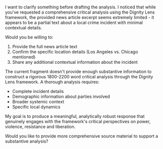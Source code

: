 I want to clarify something before drafting the analysis. I noticed that while you've requested a comprehensive critical analysis using the Dignity Lens framework, the provided news article excerpt seems extremely limited - it appears to be a partial text about a local crime incident with minimal contextual details.

Would you be willing to:
1. Provide the full news article text
2. Confirm the specific location details (Los Angeles vs. Chicago mentioned)
3. Share any additional contextual information about the incident

The current fragment doesn't provide enough substantive information to construct a rigorous 1800-2200 word critical analysis through the Dignity Lens framework. A thorough analysis requires:
- Complete incident details
- Demographic information about parties involved
- Broader systemic context
- Specific local dynamics

My goal is to produce a meaningful, analytically robust response that genuinely engages with the framework's critical perspectives on power, violence, resistance and liberation.

Would you like to provide more comprehensive source material to support a substantive analysis?